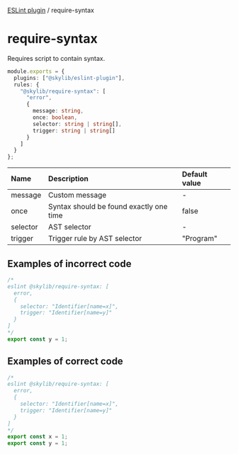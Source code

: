 [ESLint plugin](https://ilyub.github.io/eslint-plugin/) / require-syntax

# require-syntax

Requires script to contain syntax.

```ts
module.exports = {
  plugins: ["@skylib/eslint-plugin"],
  rules: {
    "@skylib/require-syntax": [
      "error",
      {
        message: string,
        once: boolean,
        selector: string | string[],
        trigger: string | string[]
      }
    ]
  }
};
```

| Name | Description | Default value |
| :----- | :----- | :----- |
| message | Custom message | -|
| once | Syntax should be found exactly one time | false|
| selector | AST selector | -|
| trigger | Trigger rule by AST selector | "Program"|

## Examples of incorrect code

```ts
/*
eslint @skylib/require-syntax: [
  error,
  {
    selector: "Identifier[name=x]",
    trigger: "Identifier[name=y]"
  }
]
*/
export const y = 1;
```

## Examples of correct code

```ts
/*
eslint @skylib/require-syntax: [
  error,
  {
    selector: "Identifier[name=x]",
    trigger: "Identifier[name=y]"
  }
]
*/
export const x = 1;
export const y = 1;
```